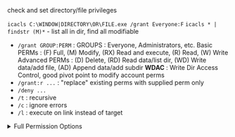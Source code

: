 check and set directory/file privileges

`icacls C:\WINDOW|DIRECTORY\OR\FILE.exe /grant Everyone:F`
`icacls * | findstr (M)*` - list all in dir, find all modifiable

- `/grant GROUP:PERM` : 
	GROUPS : Everyone, Administrators, etc.
	Basic PERMs : (F) Full, (M) Modify, (RX) Read and execute, (R) Read, (W) Write 
	Advanced PERMs : (D) Delete, (RD) Read data/list dir, (WD) Write data/add file, (AD) Append data/add subdir
	**WDAC** : Write Dir Access Control, good pivot point to modify account perms
- `/grant:r ...` : "replace" existing perms with supplied perm only
- `/deny ... `
- `/t` : recursive
- `/c` : ignore errors
- `/l` : execute on link instead of target


<details>
<summary>Full Permission Options</summary>

**iCACLS inheritance settings:**

-   (OI)  —  object inherit;
-   (CI)  —  container inherit;
-   (IO)  —  inherit only;
-   (NP)  —  don’t propagate inherit;
-   (I)  — permission inherited from the parent container.

**List of basic access permissions:**

-   D  —  delete access;
-   F  —  full access;
-   N  —  no access;
-   M  —  modify (includes ‘delete’);
-   RX  —  read and execute access;
-   R  —  read-only access;
-   W  —  write-only access.

**Detailed permissions:**

-   DE  —  delete;
-   RC  —  read control;
-   WDAC  —  write DAC;
-   WO —  write owner;
-   S  —  synchronize;
-   AS  —  access system security;
-   MA  —  the maximum allowed permissions;
-   GR  —  generic read;
-   GW  —  generic write;
-   GE  —  generic execute;
-   GA  —  generic all;
-   RD  —  read data/list directory;
-   WD  —  write data/add file;
-   AD  — append data/add subdirectory;
-   REA  —  read extended attributes;
-   WEA  —  write extended attributes;
-   X  —  execute/traverse;
-   DC  —  delete child;
-   RA  —  read attributes;
-   WA  —  write attributes.

</details>